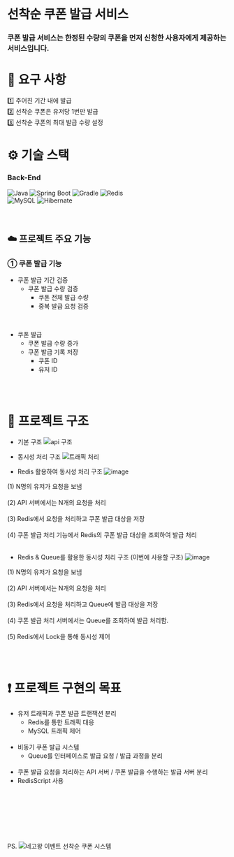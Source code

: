 # 선착순 쿠폰 발급 서비스

### 쿠폰 발급 서비스는 한정된 수량의 쿠폰을 먼저 신청한 사용자에게 제공하는 서비스입니다.

# 📣 요구 사항
<div>
  1️⃣ 주어진 기간 내에 발급 <br>
  2️⃣ 선착순 쿠폰은 유저당 1번만 발급 <br>
  3️⃣ 선착순 쿠폰의 최대 발급 수량 설정 <br>
</div>

# ⚙️ 기술 스택

### Back-End

<div>
  <img alt="Java" src ="https://img.shields.io/badge/Java-007396.svg?&style=for-the-badge&logo=Java&logoColor=white"/>
  <img alt="Spring Boot" src ="https://img.shields.io/badge/Spring Boot-6DB33F.svg?&style=for-the-badge&logo=Spring Boot&logoColor=white"/>
  <img alt="Gradle" src ="https://img.shields.io/badge/Gradle-02303A.svg?&style=for-the-badge&logo=Gradle&logoColor=white"/>
  <img alt="Redis" src ="https://img.shields.io/badge/Redis-6DB33F.svg?&style=for-the-badge&logo=Redis&logoColor=white"/>
</div>
<div>
  <img alt="MySQL" src ="https://img.shields.io/badge/MySQL-4479A1.svg?&style=for-the-badge&logo=MySQL&logoColor=white"/>
  <img alt="Hibernate" src ="https://img.shields.io/badge/Hibernate-59666C.svg?&style=for-the-badge&logo=Hibernate&logoColor=white"/>
</div>

<br />
<br />  

## ☁️ 프로젝트 주요 기능 

### ➀ 쿠폰 발급 기능
  - 쿠폰 발급 기간 검증
    - 쿠폰 발급 수량 검증
      - 쿠폰 전체 발급 수량
      - 중복 발급 요청 검증
<br>

  - 쿠폰 발급
      - 쿠폰 발급 수량 증가
      - 쿠폰 발급 기록 저장
        - 쿠폰 ID
        - 유저 ID
<br />
<br />



# 📄 프로젝트 구조
- 기본 구조
![api 구조](https://github.com/Bae-Ji-Won/FirstCome_Coupon/assets/82360230/cefaffff-0d89-4ce5-b3e6-ad954c1118c8)

- 동시성 처리 구조
![트래픽 처리](https://github.com/Bae-Ji-Won/FirstCome_Coupon/assets/82360230/4dfe636f-d24b-43b1-b52c-732d12fa4b8c)

- Redis 활용하여 동시성 처리 구조
![image](https://github.com/Bae-Ji-Won/FirstCome_Coupon/assets/82360230/061c63e3-2a1c-4bec-a981-36aad9eda15d)

(1) N명의 유저가 요청을 보냄<br><br>
(2) API 서버에서는 N개의 요청을 처리<br><br>
(3) Redis에서 요청을 처리하고 쿠폰 발급 대상을 저장<br><br>
(4) 쿠폰 발급 처리 기능에서 Redis의 쿠폰 발급 대상을 조회하여 발급 처리<br><br>

- Redis & Queue를 활용한 동시성 처리 구조 (이번에 사용할 구조)
![image](https://github.com/Bae-Ji-Won/FirstCome_Coupon/assets/82360230/2b58b5c7-c1dd-4639-8587-2e74598ef625)

(1) N명의 유저가 요청을 보냄<br><br>
(2) API 서버에서는 N개의 요청을 처리<br><br>
(3) Redis에서 요청을 처리하고 Queue에 발급 대상을 저장<br><br>
(4) 쿠폰 발급 처리 서버에서는 Queue를 조회하여 발급 처리함.<br><br>
(5) Redis에서 Lock을 통해 동시성 제어

<br />
<br />

# ❗ 프로젝트 구현의 목표
- 유저 트래픽과 쿠폰 발급 트랜잭션 분리<br>
  - Redis를 통한 트래픽 대응<br>
  - MySQL 트래픽 제어<br><br>
- 비동기 쿠폰 발급 시스템<br>
  - Queue를 인터페이스로 발급 요청 / 발급 과정을 분리<br><br>
- 쿠폰 발급 요청을 처리하는 API 서버 / 쿠폰 발급을 수행하는 발급 서버 분리
- RedisScript 사용
<br />
<br />

<br/>
<br/>
<br/>
<br/>

PS. ![네고왕 이벤트 선착순 쿠폰 시스템](https://fastcampus.co.kr/dev_online_traffic_data)

